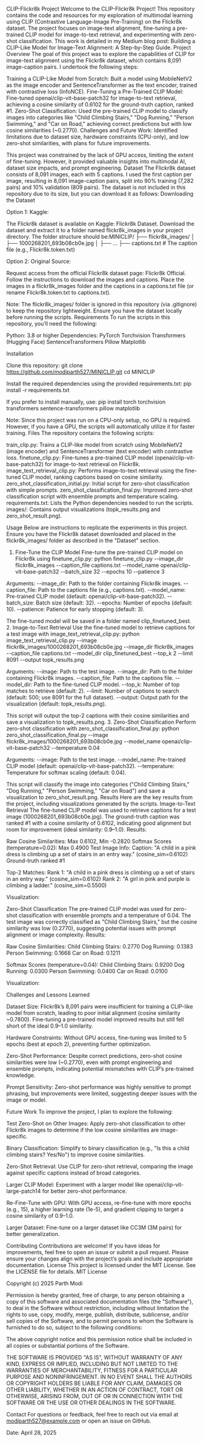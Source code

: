 CLIP-Flickr8k Project
Welcome to the CLIP-Flickr8k Project! This repository contains the code and resources for my exploration of multimodal learning using CLIP (Contrastive Language-Image Pre-Training) on the Flickr8k dataset. The project focuses on image-text alignment, fine-tuning a pre-trained CLIP model for image-to-text retrieval, and experimenting with zero-shot classification. This work is detailed in my Medium blog post: Building a CLIP-Like Model for Image-Text Alignment: A Step-by-Step Guide.
Project Overview
The goal of this project was to explore the capabilities of CLIP for image-text alignment using the Flickr8k dataset, which contains 8,091 image-caption pairs. I undertook the following steps:

Training a CLIP-Like Model from Scratch: Built a model using MobileNetV2 as the image encoder and SentenceTransformer as the text encoder, trained with contrastive loss (InfoNCE).
Fine-Tuning a Pre-Trained CLIP Model: Fine-tuned openai/clip-vit-base-patch32 for image-to-text retrieval, achieving a cosine similarity of 0.6102 for the ground-truth caption, ranked #1.
Zero-Shot Classification: Used the pre-trained CLIP model to classify images into categories like "Child Climbing Stairs," "Dog Running," "Person Swimming," and "Car on Road," achieving correct predictions but with low cosine similarities (~0.2770).
Challenges and Future Work: Identified limitations due to dataset size, hardware constraints (CPU-only), and low zero-shot similarities, with plans for future improvements.

This project was constrained by the lack of GPU access, limiting the extent of fine-tuning. However, it provided valuable insights into multimodal AI, dataset size impacts, and prompt engineering.
Dataset
The Flickr8k dataset consists of 8,091 images, each with 5 captions. I used the first caption per image, resulting in 8,091 image-caption pairs, split into 90% training (7,282 pairs) and 10% validation (809 pairs). The dataset is not included in this repository due to its size, but you can download it as follows:
Downloading the Dataset

Option 1: Kaggle:

The Flickr8k dataset is available on Kaggle: Flickr8k Dataset.
Download the dataset and extract it to a folder named flickr8k_images in your project directory.
The folder structure should be:MINICLIP/
├── flickr8k_images/
│   ├── 1000268201_693b08cb0e.jpg
│   ├── ...
├── captions.txt  # The caption file (e.g., Flickr8k.token.txt)




Option 2: Original Source:

Request access from the official Flickr8k dataset page: Flickr8k Official.
Follow the instructions to download the images and captions.
Place the images in a flickr8k_images folder and the captions in a captions.txt file (or rename Flickr8k.token.txt to captions.txt).



Note: The flickr8k_images/ folder is ignored in this repository (via .gitignore) to keep the repository lightweight. Ensure you have the dataset locally before running the scripts.
Requirements
To run the scripts in this repository, you’ll need the following:

Python: 3.8 or higher
Dependencies:
PyTorch
Torchvision
Transformers (Hugging Face)
SentenceTransformers
Pillow
Matplotlib



Installation

Clone this repository:
git clone https://github.com/modiparth527/MINICLIP.git
cd MINICLIP


Install the required dependencies using the provided requirements.txt:
pip install -r requirements.txt

If you prefer to install manually, use:
pip install torch torchvision transformers sentence-transformers pillow matplotlib



Note: Since this project was run on a CPU-only setup, no GPU is required. However, if you have a GPU, the scripts will automatically utilize it for faster training.
Files
The repository contains the following scripts:

train_clip.py: Trains a CLIP-like model from scratch using MobileNetV2 (image encoder) and SentenceTransformer (text encoder) with contrastive loss.
finetune_clip.py: Fine-tunes a pre-trained CLIP model (openai/clip-vit-base-patch32) for image-to-text retrieval on Flickr8k.
image_text_retrieval_clip.py: Performs image-to-text retrieval using the fine-tuned CLIP model, ranking captions based on cosine similarity.
zero_shot_classification_initial.py: Initial script for zero-shot classification with simple prompts.
zero_shot_classification_final.py: Improved zero-shot classification script with ensemble prompts and temperature scaling.
requirements.txt: Lists the Python dependencies needed to run the scripts.
images/: Contains output visualizations (topk_results.png and zero_shot_result.png).

Usage
Below are instructions to replicate the experiments in this project. Ensure you have the Flickr8k dataset downloaded and placed in the flickr8k_images/ folder as described in the "Dataset" section.
1. Fine-Tune the CLIP Model
Fine-tune the pre-trained CLIP model on Flickr8k using finetune_clip.py:
python finetune_clip.py --image_dir flickr8k_images --caption_file captions.txt --model_name openai/clip-vit-base-patch32 --batch_size 32 --epochs 10 --patience 3


Arguments:
--image_dir: Path to the folder containing Flickr8k images.
--caption_file: Path to the captions file (e.g., captions.txt).
--model_name: Pre-trained CLIP model (default: openai/clip-vit-base-patch32).
--batch_size: Batch size (default: 32).
--epochs: Number of epochs (default: 10).
--patience: Patience for early stopping (default: 3).



The fine-tuned model will be saved in a folder named clip_finetuned_best.
2. Image-to-Text Retrieval
Use the fine-tuned model to retrieve captions for a test image with image_text_retrieval_clip.py:
python image_text_retrieval_clip.py --image flickr8k_images/1000268201_693b08cb0e.jpg --image_dir flickr8k_images --caption_file captions.txt --model_dir clip_finetuned_best --top_k 2 --limit 8091 --output topk_results.png


Arguments:
--image: Path to the test image.
--image_dir: Path to the folder containing Flickr8k images.
--caption_file: Path to the captions file.
--model_dir: Path to the fine-tuned CLIP model.
--top_k: Number of top matches to retrieve (default: 2).
--limit: Number of captions to search (default: 500; use 8091 for the full dataset).
--output: Output path for the visualization (default: topk_results.png).



This script will output the top-2 captions with their cosine similarities and save a visualization to topk_results.png.
3. Zero-Shot Classification
Perform zero-shot classification with zero_shot_classification_final.py:
python zero_shot_classification_final.py --image flickr8k_images/1000268201_693b08cb0e.jpg --model_name openai/clip-vit-base-patch32 --temperature 0.04


Arguments:
--image: Path to the test image.
--model_name: Pre-trained CLIP model (default: openai/clip-vit-base-patch32).
--temperature: Temperature for softmax scaling (default: 0.04).



This script will classify the image into categories ("Child Climbing Stairs," "Dog Running," "Person Swimming," "Car on Road") and save a visualization to zero_shot_result.png.
Results
Here are the key results from the project, including visualizations generated by the scripts.
Image-to-Text Retrieval
The fine-tuned CLIP model was used to retrieve captions for a test image (1000268201_693b08cb0e.jpg). The ground-truth caption was ranked #1 with a cosine similarity of 0.6102, indicating good alignment but room for improvement (ideal similarity: 0.9–1.0).
Results:

Raw Cosine Similarities: Max 0.6102, Min -0.2820
Softmax Scores (temperature=0.02): Max 0.4900
Test Image Info:
Caption: "A child in a pink dress is climbing up a set of stairs in an entry way." (cosine_sim=0.6102)
Ground-truth ranked #1


Top-2 Matches:
Rank 1: "A child in a pink dress is climbing up a set of stairs in an entry way." (cosine_sim=0.6102)
Rank 2: "A girl in pink and purple is climbing a ladder." (cosine_sim=0.5500)



Visualization:

Zero-Shot Classification
The pre-trained CLIP model was used for zero-shot classification with ensemble prompts and a temperature of 0.04. The test image was correctly classified as "Child Climbing Stairs," but the cosine similarity was low (0.2770), suggesting potential issues with prompt alignment or image complexity.
Results:

Raw Cosine Similarities:
Child Climbing Stairs: 0.2770
Dog Running: 0.1383
Person Swimming: 0.1668
Car on Road: 0.1211


Softmax Scores (temperature=0.04):
Child Climbing Stairs: 0.9200
Dog Running: 0.0300
Person Swimming: 0.0400
Car on Road: 0.0100



Visualization:

Challenges and Lessons Learned

Dataset Size:
Flickr8k’s 8,091 pairs were insufficient for training a CLIP-like model from scratch, leading to poor initial alignment (cosine similarity ~0.7800). Fine-tuning a pre-trained model improved results but still fell short of the ideal 0.9–1.0 similarity.


Hardware Constraints:
Without GPU access, fine-tuning was limited to 5 epochs (best at epoch 2), preventing further optimization.


Zero-Shot Performance:
Despite correct predictions, zero-shot cosine similarities were low (~0.2770), even with prompt engineering and ensemble prompts, indicating potential mismatches with CLIP’s pre-trained knowledge.


Prompt Sensitivity:
Zero-shot performance was highly sensitive to prompt phrasing, but improvements were limited, suggesting deeper issues with the image or model.



Future Work
To improve the project, I plan to explore the following:

Test Zero-Shot on Other Images:
Apply zero-shot classification to other Flickr8k images to determine if the low cosine similarities are image-specific.


Binary Classification:
Simplify to binary classification (e.g., "Is this a child climbing stairs? Yes/No") to improve cosine similarities.


Zero-Shot Retrieval:
Use CLIP for zero-shot retrieval, comparing the image against specific captions instead of broad categories.


Larger CLIP Model:
Experiment with a larger model like openai/clip-vit-large-patch14 for better zero-shot performance.


Re-Fine-Tune with GPU:
With GPU access, re-fine-tune with more epochs (e.g., 15), a higher learning rate (1e-5), and gradient clipping to target a cosine similarity of 0.9–1.0.


Larger Dataset:
Fine-tune on a larger dataset like CC3M (3M pairs) for better generalization.



Contributing
Contributions are welcome! If you have ideas for improvements, feel free to open an issue or submit a pull request. Please ensure your changes align with the project’s goals and include appropriate documentation.
License
This project is licensed under the MIT License. See the LICENSE file for details.
MIT License

Copyright (c) 2025 Parth Modi

Permission is hereby granted, free of charge, to any person obtaining a copy
of this software and associated documentation files (the "Software"), to deal
in the Software without restriction, including without limitation the rights
to use, copy, modify, merge, publish, distribute, sublicense, and/or sell
copies of the Software, and to permit persons to whom the Software is
furnished to do so, subject to the following conditions:

The above copyright notice and this permission notice shall be included in all
copies or substantial portions of the Software.

THE SOFTWARE IS PROVIDED "AS IS", WITHOUT WARRANTY OF ANY KIND, EXPRESS OR
IMPLIED, INCLUDING BUT NOT LIMITED TO THE WARRANTIES OF MERCHANTABILITY,
FITNESS FOR A PARTICULAR PURPOSE AND NONINFRINGEMENT. IN NO EVENT SHALL THE
AUTHORS OR COPYRIGHT HOLDERS BE LIABLE FOR ANY CLAIM, DAMAGES OR OTHER
LIABILITY, WHETHER IN AN ACTION OF CONTRACT, TORT OR OTHERWISE, ARISING FROM,
OUT OF OR IN CONNECTION WITH THE SOFTWARE OR THE USE OR OTHER DEALINGS IN THE
SOFTWARE.

Contact
For questions or feedback, feel free to reach out via email at modiparth527@example.com or open an issue on GitHub.

Date: April 28, 2025
